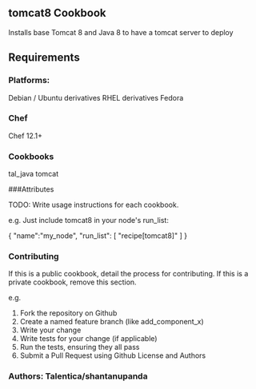 

## tomcat8 Cookbook

Installs base Tomcat 8 and Java 8 to have a tomcat server to deploy 

## Requirements

### Platforms:
Debian / Ubuntu derivatives RHEL derivatives Fedora

### Chef
Chef 12.1+

### Cookbooks
tal_java 
tomcat

###Attributes 



TODO: Write usage instructions for each cookbook.

e.g. Just include tomcat8 in your node's run_list:

{ 
"name":"my_node", 
"run_list": [ "recipe[tomcat8]" ] 
}

### Contributing

If this is a public cookbook, detail the process for contributing. If this is a private cookbook, remove this section.

e.g. 
1. Fork the repository on Github 
2. Create a named feature branch (like add_component_x) 
3. Write your change 
4. Write tests for your change (if applicable) 
5. Run the tests, ensuring they all pass 
6. Submit a Pull Request using Github License and Authors

### Authors: Talentica/shantanupanda



